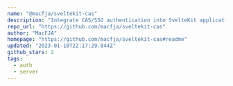 ```yaml
---
name: "@macfja/sveltekit-cas"
description: "Integrate CAS/SSO authentication into SvelteKit applications."
repo_url: "https://github.com/macfja/sveltekit-cas"
author: "MacFJA"
homepage: "https://github.com/macfja/sveltekit-cas#readme"
updated: "2023-01-10T22:17:29.844Z"
github_stars: 2
tags: 
  - auth
  - server
---
```

